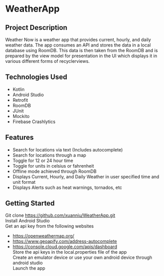 # WeatherApp
## Project Description
Weather Now is a weather app that provides current, hourly, and daily weather data. The app consumes an API and stores the data in a local database using RoomDB. 
This data is then taken from the RoomDB and is prepared by the view model for presentation in the UI which displays it in various different forms of recyclerviews.
## Technologies Used
- Kotlin
- Android Studio
- Retrofit
- RoomDB
- JUnit
- Mockito
- Firebase Crashlytics
## Features
- Search for locations via text (Includes autocomplete)
- Search for locations through a map
- Toggle for 12 or 24 hour time
- Toggle for units in celsius or fahrenheit
- Offline mode achieved through RoomDB
- Displays Current, Hourly, and Daily Weather in user specified time and unit format
- Displays Alerts such as heat warnings, tornados, etc
## Getting Started
Git clone https://github.com/xuanniu/WeatherApp.git  
Install Android Studio  
Get an api key from the following websites
- https://openweathermap.org/
- https://www.geoapify.com/address-autocomplete
- https://console.cloud.google.com/apis/dashboard  
Store the api keys in the local.properties file of the app  
Create an emulator device or use your own android device through android studio  
Launch the app


